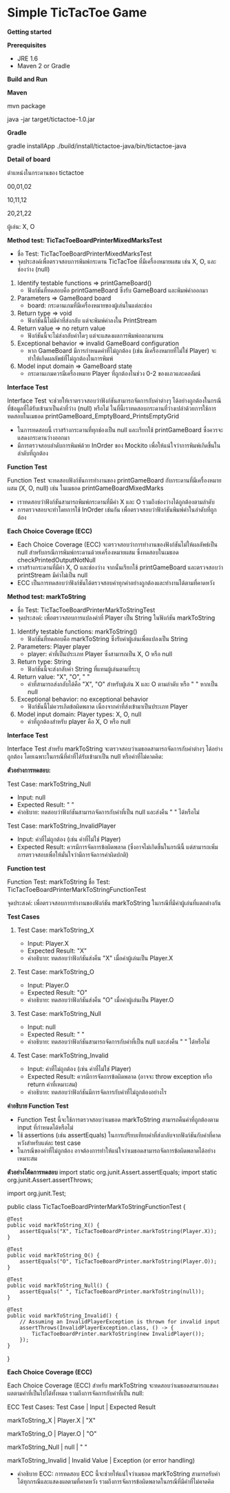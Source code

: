 # Simple TicTacToe Game

**Getting started**

**Prerequisites**

- JRE 1.6
- Maven 2 or Gradle

**Build and Run**

**Maven**

mvn package

java -jar target/tictactoe-1.0.jar

**Gradle**

gradle installApp
./build/install/tictactoe-java/bin/tictactoe-java

**Detail of board**

ตำแหน่งในกระดานของ tictactoe <br>

00,01,02

10,11,12

20,21,22

ผู้เล่น: X, O

**Method test: TicTacToeBoardPrinterMixedMarksTest**

- ชื่อ Test: TicTacToeBoardPrinterMixedMarksTest
- จุดประสงค์เพื่อตรวจสอบการพิมพ์กระดาน TicTacToe ที่มีเครื่องหมายผสม เช่น X, O, และช่องว่าง (null)
1. Identify testable functions => printGameBoard()
   - ฟังก์ชันที่ทดสอบคือ printGameBoard ซึ่งรับ GameBoard และพิมพ์ค่าออกมา
2. Parameters => GameBoard board
   - board: กระดานเกมที่มีเครื่องหมายของผู้เล่นในแต่ละช่อง
3. Return type => void
   - ฟังก์ชันนี้ไม่มีค่าที่ส่งกลับ แต่จะพิมพ์ค่าลงใน PrintStream
4. Return value => no return value
   - ฟังก์ชันนี้จะไม่ส่งกลับค่าใดๆ แต่จะแสดงผลการพิมพ์ออกมาแทน
5. Exceptional behavior => invalid GameBoard configuration
   - หาก GameBoard มีการกำหนดค่าที่ไม่ถูกต้อง (เช่น มีเครื่องหมายที่ไม่ใช่ Player) จะทำให้เกิดผลลัพธ์ที่ไม่ถูกต้องในการพิมพ์
6. Model input domain => GameBoard state
   - กระดานเกมควรมีเครื่องหมาย Player ที่ถูกต้องในช่วง 0-2 ของแถวและคอลัมน์

**Interface Test**

Interface Test จะช่วยให้เราตรวจสอบว่าฟังก์ชันสามารถจัดการกับค่าต่างๆ ได้อย่างถูกต้องในกรณีที่ข้อมูลที่ได้รับเข้ามาเป็นค่าที่ว่าง (null) หรือไม่ ในที่นี้เราทดสอบกระดานที่ว่างเปล่าด้วยการใช้การทดสอบในเมธอด printGameBoard_EmptyBoard_PrintsEmptyGrid

- ในการทดสอบนี้ เราสร้างกระดานที่ทุกช่องเป็น null และเรียกใช้ printGameBoard ซึ่งควรจะแสดงกระดานว่างออกมา
- มีการตรวจสอบลำดับการพิมพ์ด้วย InOrder ของ Mockito เพื่อให้แน่ใจว่าการพิมพ์เกิดขึ้นในลำดับที่ถูกต้อง

**Function Test**

Function Test จะทดสอบฟังก์ชันการทำงานของ printGameBoard กับกระดานที่มีเครื่องหมายผสม (X, O, null) เช่น ในเมธอด printGameBoardMixedMarks
- เราทดสอบว่าฟังก์ชันสามารถพิมพ์กระดานที่มีค่า X และ O รวมถึงช่องว่างได้ถูกต้องตามลำดับ
- การตรวจสอบจะทำโดยการใช้ InOrder เช่นกัน เพื่อตรวจสอบว่าฟังก์ชันพิมพ์ค่าในลำดับที่ถูกต้อง

**Each Choice Coverage (ECC)**

- Each Choice Coverage (ECC) จะตรวจสอบว่าการทำงานของฟังก์ชันไม่ให้ผลลัพธ์เป็น null สำหรับกรณีการพิมพ์กระดานด้วยเครื่องหมายผสม ซึ่งทดสอบในเมธอด checkPrintedOutputNotNull
- เราสร้างกระดานที่มีค่า X, O และช่องว่าง จากนั้นเรียกใช้ printGameBoard และตรวจสอบว่า printStream มีค่าไม่เป็น null
- ECC เป็นการทดสอบว่าฟังก์ชันได้ตรวจสอบค่าทุกค่าอย่างถูกต้องและทำงานได้ตามที่คาดหวัง

**Method test: markToString**

- ชื่อ Test: TicTacToeBoardPrinterMarkToStringTest
- จุดประสงค์: เพื่อตรวจสอบการแปลงค่าที่ Player เป็น String ในฟังก์ชัน markToString
1. Identify testable functions: markToString()
   - ฟังก์ชันที่ทดสอบคือ markToString ซึ่งรับค่าผู้เล่นเพื่อแปลงเป็น String
2. Parameters: Player player
   - player: ค่าที่เป็นประเภท Player ซึ่งสามารถเป็น X, O หรือ null
3. Return type: String
   - ฟังก์ชันนี้จะส่งกลับค่า String ที่แทนผู้เล่นตามที่ระบุ
4. Return value: "X", "O", " "
   - ค่าที่สามารถส่งกลับได้คือ "X", "O" สำหรับผู้เล่น X และ O ตามลำดับ หรือ " " หากเป็น null
5. Exceptional behavior: no exceptional behavior
   - ฟังก์ชันนี้ไม่ควรเกิดข้อผิดพลาด เนื่องจากค่าที่ส่งเข้ามาเป็นประเภท Player
6. Model input domain: Player types: X, O, null
   - ค่าที่ถูกต้องสำหรับ player คือ X, O หรือ null

**Interface Test**

Interface Test สำหรับ markToString จะตรวจสอบว่าเมธอดสามารถจัดการกับค่าต่างๆ ได้อย่างถูกต้อง โดยเฉพาะในกรณีที่ค่าที่ได้รับเข้ามาเป็น null หรือค่าที่ไม่คาดคิด:

**ตัวอย่างการทดสอบ:**

Test Case: markToString_Null
- Input: null
- Expected Result: " "
- คำอธิบาย: ทดสอบว่าฟังก์ชันสามารถจัดการกับค่าที่เป็น null และส่งคืน " " ได้หรือไม่

Test Case: markToString_InvalidPlayer
- Input: ค่าที่ไม่ถูกต้อง (เช่น ค่าที่ไม่ใช่ Player)
- Expected Result: ควรมีการจัดการข้อผิดพลาด (ซึ่งอาจไม่เกิดขึ้นในกรณีนี้ แต่สามารถเพิ่มการตรวจสอบเพื่อให้มั่นใจว่ามีการจัดการค่าผิดปกติ)

**Function test**

Function Test: markToString
ชื่อ Test: TicTacToeBoardPrinterMarkToStringFunctionTest

จุดประสงค์: เพื่อตรวจสอบการทำงานของฟังก์ชัน markToString ในกรณีที่มีค่าผู้เล่นที่แตกต่างกัน

**Test Cases**

1. Test Case: markToString_X

   - Input: Player.X
   - Expected Result: "X"
   - คำอธิบาย: ทดสอบว่าฟังก์ชันส่งคืน "X" เมื่อค่าผู้เล่นเป็น Player.X
2. Test Case: markToString_O

   - Input: Player.O
   - Expected Result: "O"
   - คำอธิบาย: ทดสอบว่าฟังก์ชันส่งคืน "O" เมื่อค่าผู้เล่นเป็น Player.O
3. Test Case: markToString_Null

   - Input: null
   - Expected Result: " "
   - คำอธิบาย: ทดสอบว่าฟังก์ชันสามารถจัดการกับค่าที่เป็น null และส่งคืน " " ได้หรือไม่
4. Test Case: markToString_Invalid

   - Input: ค่าที่ไม่ถูกต้อง (เช่น ค่าที่ไม่ใช่ Player)
   - Expected Result: ควรมีการจัดการข้อผิดพลาด (อาจจะ throw exception หรือ return ค่าที่เหมาะสม)
   - คำอธิบาย: ทดสอบว่าฟังก์ชันมีการจัดการกับค่าที่ไม่ถูกต้องอย่างไร

**คำอธิบาย Function Test**
- Function Test นี้จะใช้การตรวจสอบว่าเมธอด markToString สามารถคืนค่าที่ถูกต้องตาม input ที่กำหนดได้หรือไม่
- ใช้ assertions (เช่น assertEquals) ในการเปรียบเทียบค่าที่ส่งกลับจากฟังก์ชันกับค่าที่คาดหวังสำหรับแต่ละ test case
- ในกรณีของค่าที่ไม่ถูกต้อง อาจต้องการทำให้แน่ใจว่าเมธอดสามารถจัดการข้อผิดพลาดได้อย่างเหมาะสม

**ตัวอย่างโค้ดการทดสอบ**
import static org.junit.Assert.assertEquals;
import static org.junit.Assert.assertThrows;

import org.junit.Test;

public class TicTacToeBoardPrinterMarkToStringFunctionTest {

    @Test
    public void markToString_X() {
        assertEquals("X", TicTacToeBoardPrinter.markToString(Player.X));
    }

    @Test
    public void markToString_O() {
        assertEquals("O", TicTacToeBoardPrinter.markToString(Player.O));
    }

    @Test
    public void markToString_Null() {
        assertEquals(" ", TicTacToeBoardPrinter.markToString(null));
    }

    @Test
    public void markToString_Invalid() {
        // Assuming an InvalidPlayerException is thrown for invalid input
        assertThrows(InvalidPlayerException.class, () -> {
            TicTacToeBoardPrinter.markToString(new InvalidPlayer());
        });
    }
}


**Each Choice Coverage (ECC)**

Each Choice Coverage (ECC) สำหรับ markToString จะทดสอบว่าเมธอดสามารถแสดงผลตามค่าที่เป็นไปได้ทั้งหมด รวมถึงการจัดการกับค่าที่เป็น null:

ECC Test Cases:
Test Case             | Input    | Expected Result

markToString_X        | Player.X | "X"

markToString_O        | Player.O | "O"

markToString_Null    | null     | " "

markToString_Invalid | Invalid Value | Exception (or error handling)

- คำอธิบาย ECC: การทดสอบ ECC นี้จะช่วยให้แน่ใจว่าเมธอด markToString สามารถรับค่าได้ทุกกรณีและแสดงผลตามที่คาดหวัง รวมถึงการจัดการข้อผิดพลาดในกรณีที่มีค่าที่ไม่คาดคิด


